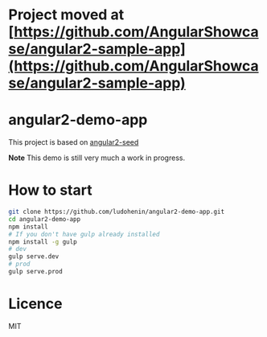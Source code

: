 **Project moved** at [https://github.com/AngularShowcase/angular2-sample-app](https://github.com/AngularShowcase/angular2-sample-app)
===

# angular2-demo-app

This project is based on [angular2-seed](https://github.com/mgechev/angular2-seed)

**Note** This demo is still very much a work in progress.

# How to start

```bash
git clone https://github.com/ludohenin/angular2-demo-app.git
cd angular2-demo-app
npm install
# If you don't have gulp already installed
npm install -g gulp
# dev
gulp serve.dev
# prod
gulp serve.prod
```

# Licence

MIT
